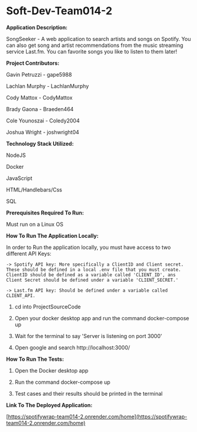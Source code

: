 # Soft-Dev-Team014-2

**Application Description:**

SongSeeker - A web application to search artists and songs on Spotify. You can also get song and artist recommendations from the music streaming service Last.fm. You can favorite songs you like to listen to them later! 

 **Project Contributors:**

 Gavin Petruzzi - gape5988

 Lachlan Murphy - LachlanMurphy

 Cody Mattox - CodyMattox

 Brady Gaona - Braeden464

 Cole Younoszai - Coledy2004
 
 Joshua Wright - joshwright04

**Technology Stack Utilized:**

NodeJS

Docker

JavaScript

HTML/Handlebars/Css

SQL

**Prerequisites Required To Run:**

Must run on a Linux OS 

**How To Run The Application Locally:**

In order to Run the application locally, you must have access to two different API Keys:

    -> Spotify API key: More specifically a ClientID and Client secret. These should be defined in a local .env file that you must create.        ClientID should be defined as a variable called 'CLIENT_ID', ans Client Secret should be defined under a variable 'CLIENT_SECRET.'

    -> Last.fm API key: Should be defined under a variable called CLIENT_API.

1. cd into ProjectSourceCode

2. Open your docker desktop app and run the command docker-compose up 

3. Wait for the terminal to say 'Server is listening on port 3000'

3. Open google and search http://localhost:3000/ 

**How To Run The Tests:**

1. Open the Docker desktop app

2. Run the command docker-compose up

3. Test cases and their results should be printed in the terminal

**Link To The Deployed Application:**

[https://spotifywrap-team014-2.onrender.com/home](https://spotifywrap-team014-2.onrender.com/home)
